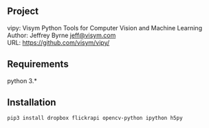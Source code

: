 Project
-------------------
vipy: Visym Python Tools for Computer Vision and Machine Learning  
Author: Jeffrey Byrne <jeff@visym.com>  
URL: https://github.com/visym/vipy/  


Requirements
-------------------
python 3.*


Installation
-------------------
```pip3 install numpy scipy scikit-learn matplotlib dill pillow==5.4.1
pip3 install dropbox flickrapi opencv-python ipython h5py
```


